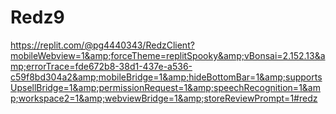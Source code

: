 # Redz9
https://replit.com/@pg4440343/RedzClient?mobileWebview=1&amp;forceTheme=replitSpooky&amp;vBonsai=2.152.13&amp;errorTrace=fde672b8-38d1-437e-a536-c59f8bd304a2&amp;mobileBridge=1&amp;hideBottomBar=1&amp;supportsUpsellBridge=1&amp;permissionRequest=1&amp;speechRecognition=1&amp;workspace2=1&amp;webviewBridge=1&amp;storeReviewPrompt=1#redz
